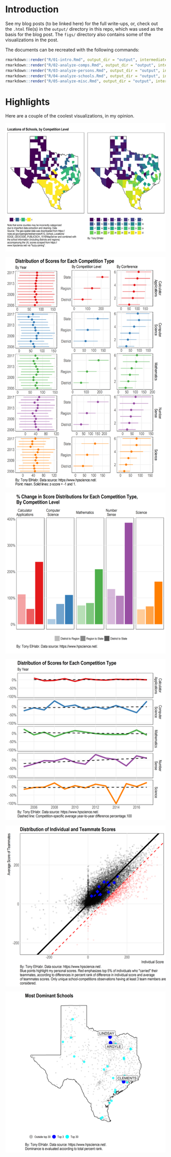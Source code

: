 
Introduction
============

See my blog posts (to be linked here) for the full write-ups, or, check out the `.html` file(s) in the `output/` directory in this repo, which was used as the basis for the blog post. The `figs/` directory also contains some of the visualizations in the post.

The documents can be recreated with the following commands:

``` r
rmarkdown::render("R/01-intro.Rmd", output_dir = "output", intermediates_dir = "output")
rmarkdown::render("R/02-analyze-comps.Rmd", output_dir = "output", intermediates_dir = "output")
rmarkdown::render("R/03-analyze-persons.Rmd", output_dir = "output", intermediates_dir = "output")
rmarkdown::render("R/04-analyze-schools.Rmd", output_dir = "output", intermediates_dir = "output")
rmarkdown::render("R/05-analyze-misc.Rmd", output_dir = "output", intermediates_dir = "output")
```

Highlights
==========

Here are a couple of the coolest visualizations, in my opinion.

![](figs/viz_map_bycomplvl_grid.png)

![](figs/viz_persons_stats_bycomp_grid.png)

![](figs/viz_persons_stats_bycompcomplvl_diffs.png)

![](figs/viz_persons_stats_bycompyear_diffs.png)

![](figs/viz_comp_stats_byperson_byschool.png)

![](figs/viz_map_schools_stats_tier3.png)

